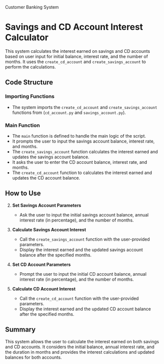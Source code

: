 Customer Banking System
# Savings and CD Account Interest Calculator

This system calculates the interest earned on savings and CD accounts based on user input for initial balance, interest rate, and the number of months. It uses the `create_cd_account` and `create_savings_account` to perform the calculations.

## Code Structure

### Importing Functions
- The system imports the `create_cd_account` and `create_savings_account` functions from (`cd_account.py` and `savings_account.py`).

### Main Function
- The `main` function is defined to handle the main logic of the script.
- It prompts the user to input the savings account balance, interest rate, and months.
- The `create_savings_account` function calculates the interest earned and updates the savings account balance.
- It asks the user to enter the CD account balance, interest rate, and months.
- The `create_cd_account` function to calculates the interest earned and updates the CD account balance.

## How to Use

2. **Set Savings Account Parameters**
   - Ask the user to input the initial savings account balance, annual interest rate (in percentage), and the number of months.

3. **Calculate Savings Account Interest**
   - Call the `create_savings_account` function with the user-provided parameters.
   - Display the interest earned and the updated savings account balance after the specified months.

4. **Set CD Account Parameters**
   - Prompt the user to input the initial CD account balance, annual interest rate (in percentage), and the number of months.

5. **Calculate CD Account Interest**
   - Call the `create_cd_account` function with the user-provided parameters.
   - Display the interest earned and the updated CD account balance after the specified months.

## Summary

This system allows the user to calculate the interest earned on both savings and CD accounts. It considers the initial balance, annual interest rate, and the duration in months and provides the interest calculations and updated balances for both accounts.




